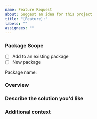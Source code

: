 ```yaml
---
name: Feature Request
about: Suggest an idea for this project
title: "[Feature]:"
labels: ""
assignees: ""
---
```


### **Package Scope**

<!--
  Is this feature added to an existing package?
  Or make a new one?
-->

- [ ] Add to an existing package
- [ ] New package

<!-- Write the package name here -->

Package name:

### **Overview**

<!-- A clear and concise description about the feature -->

### **Describe the solution you'd like**

<!-- A clear and concise description of what you want to happen -->

### **Additional context**

<!-- Add any other context or screenshots about the feature request here -->
